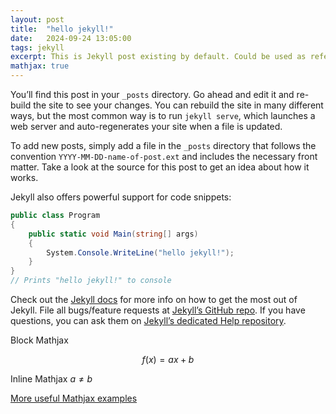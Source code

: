 ```yaml
---
layout: post
title:  "hello jekyll!"
date:   2024-09-24 13:05:00
tags: jekyll
excerpt: This is Jekyll post existing by default. Could be used as reference
mathjax: true
---
```


You’ll find this post in your `_posts` directory. Go ahead and edit it and re-build the site to see your changes. You can rebuild the site in many different ways, but the most common way is to run `jekyll serve`, which launches a web server and auto-regenerates your site when a file is updated.

To add new posts, simply add a file in the `_posts` directory that follows the convention `YYYY-MM-DD-name-of-post.ext` and includes the necessary front matter. Take a look at the source for this post to get an idea about how it works.

Jekyll also offers powerful support for code snippets:

```csharp
public class Program
{
    public static void Main(string[] args)
    {
        System.Console.WriteLine("hello jekyll!");
    }
}
// Prints "hello jekyll!" to console
```

Check out the [Jekyll docs][jekyll] for more info on how to get the most out of Jekyll. File all bugs/feature requests at [Jekyll’s GitHub repo][jekyll-gh]. If you have questions, you can ask them on [Jekyll’s dedicated Help repository][jekyll-help].

[jekyll]:      http://jekyllrb.com
[jekyll-gh]:   https://github.com/jekyll/jekyll
[jekyll-help]: https://github.com/jekyll/jekyll-help

Block Mathjax 

$$
f(x) = ax + b
$$

Inline Mathjax $a \neq b$

[More useful Mathjax examples](https://jojozhuang.github.io/tutorial/mathjax-cheat-sheet-for-mathematical-notation/)